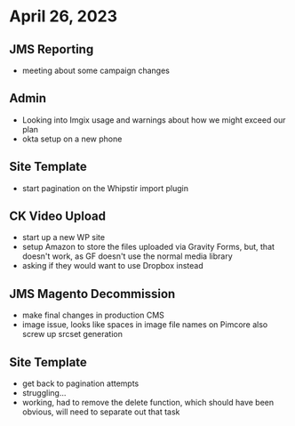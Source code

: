 # April 26, 2023

## JMS Reporting
- meeting about some campaign changes

## Admin
- Looking into Imgix usage and warnings about how we might exceed our plan
- okta setup on a new phone

## Site Template
- start pagination on the Whipstir import plugin

## CK Video Upload
- start up a new WP site
- setup Amazon to store the files uploaded via Gravity Forms, but, that doesn't work, as GF doesn't use the normal media library
- asking if they would want to use Dropbox instead

## JMS Magento Decommission
- make final changes in production CMS
- image issue, looks like spaces in image file names on Pimcore also screw up srcset generation

## Site Template
- get back to pagination attempts
- struggling...
- working, had to remove the delete function, which should have been obvious, will need to separate out that task

